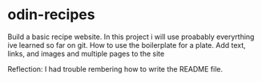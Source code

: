 # odin-recipes
Build a basic recipe website.
In this project i will use proabably everyrthing ive learned so far on git.
How to use the boilerplate for a plate.
Add text, links, and images and multiple pages to the site

Reflection:
I had trouble rembering how to write the README file.
